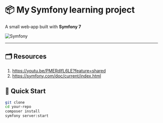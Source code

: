 # 📦 My Symfony learning project

A small web‑app built with **Symfony 7** 

![Symfony](https://img.shields.io/badge/Symfony-7.x-black?logo=symfony)

---

## 🗂️ Resources
1.  https://youtu.be/PMERdlfL6LE?feature=shared
2.  https://symfony.com/doc/current/index.html


## 🚀 Quick Start
```bash
git clone 
cd your‑repo  
composer install  
symfony server:start
